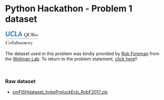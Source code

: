 # Python Hackathon - Problem 1 dataset

<img src="../qcbCollaboratory_logo.png" height="50"/>

The dataset used in this problem was kindly provided by [Rob Foreman](https://github.com/rfor10) from the [Wollman Lab](http://wollman.chem.ucla.edu/). To return to the problem statement, [click here](./Readme.md)!!


<br />

### Raw dataset

* [smFISHdataset_hybePreluckEcb_RobF2017.zip](https://drive.google.com/open?id=1ta9AD3Ds_E6s8Z-LnRFj2A-g57ZDNAS1)

